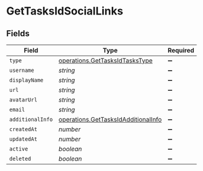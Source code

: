 # GetTasksIdSocialLinks


## Fields

| Field                                                                                      | Type                                                                                       | Required                                                                                   | Description                                                                                |
| ------------------------------------------------------------------------------------------ | ------------------------------------------------------------------------------------------ | ------------------------------------------------------------------------------------------ | ------------------------------------------------------------------------------------------ |
| `type`                                                                                     | [operations.GetTasksIdTasksType](../../models/operations/gettasksidtaskstype.md)           | :heavy_minus_sign:                                                                         | N/A                                                                                        |
| `username`                                                                                 | *string*                                                                                   | :heavy_minus_sign:                                                                         | N/A                                                                                        |
| `displayName`                                                                              | *string*                                                                                   | :heavy_minus_sign:                                                                         | N/A                                                                                        |
| `url`                                                                                      | *string*                                                                                   | :heavy_minus_sign:                                                                         | N/A                                                                                        |
| `avatarUrl`                                                                                | *string*                                                                                   | :heavy_minus_sign:                                                                         | N/A                                                                                        |
| `email`                                                                                    | *string*                                                                                   | :heavy_minus_sign:                                                                         | N/A                                                                                        |
| `additionalInfo`                                                                           | [operations.GetTasksIdAdditionalInfo](../../models/operations/gettasksidadditionalinfo.md) | :heavy_minus_sign:                                                                         | N/A                                                                                        |
| `createdAt`                                                                                | *number*                                                                                   | :heavy_minus_sign:                                                                         | N/A                                                                                        |
| `updatedAt`                                                                                | *number*                                                                                   | :heavy_minus_sign:                                                                         | N/A                                                                                        |
| `active`                                                                                   | *boolean*                                                                                  | :heavy_minus_sign:                                                                         | N/A                                                                                        |
| `deleted`                                                                                  | *boolean*                                                                                  | :heavy_minus_sign:                                                                         | N/A                                                                                        |